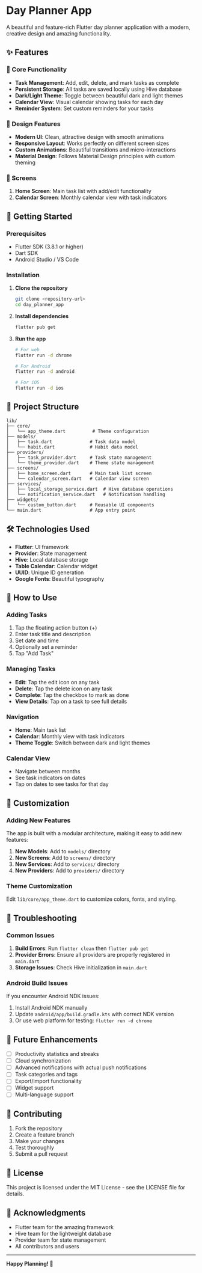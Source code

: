 # Day Planner App

A beautiful and feature-rich Flutter day planner application with a modern, creative design and amazing functionality.

## ✨ Features

### 🎯 Core Functionality

- **Task Management**: Add, edit, delete, and mark tasks as complete
- **Persistent Storage**: All tasks are saved locally using Hive database
- **Dark/Light Theme**: Toggle between beautiful dark and light themes
- **Calendar View**: Visual calendar showing tasks for each day
- **Reminder System**: Set custom reminders for your tasks

### 🎨 Design Features

- **Modern UI**: Clean, attractive design with smooth animations
- **Responsive Layout**: Works perfectly on different screen sizes
- **Custom Animations**: Beautiful transitions and micro-interactions
- **Material Design**: Follows Material Design principles with custom theming

### 📱 Screens

1. **Home Screen**: Main task list with add/edit functionality
2. **Calendar Screen**: Monthly calendar view with task indicators

## 🚀 Getting Started

### Prerequisites

- Flutter SDK (3.8.1 or higher)
- Dart SDK
- Android Studio / VS Code

### Installation

1. **Clone the repository**

   ```bash
   git clone <repository-url>
   cd day_planner_app
   ```

2. **Install dependencies**

   ```bash
   flutter pub get
   ```

3. **Run the app**

   ```bash
   # For web
   flutter run -d chrome

   # For Android
   flutter run -d android

   # For iOS
   flutter run -d ios
   ```

## 📁 Project Structure

```
lib/
├── core/
│   └── app_theme.dart          # Theme configuration
├── models/
│   ├── task.dart              # Task data model
│   └── habit.dart             # Habit data model
├── providers/
│   ├── task_provider.dart     # Task state management
│   └── theme_provider.dart    # Theme state management
├── screens/
│   ├── home_screen.dart       # Main task list screen
│   └── calendar_screen.dart   # Calendar view screen
├── services/
│   ├── local_storage_service.dart  # Hive database operations
│   └── notification_service.dart   # Notification handling
├── widgets/
│   └── custom_button.dart     # Reusable UI components
└── main.dart                  # App entry point
```

## 🛠️ Technologies Used

- **Flutter**: UI framework
- **Provider**: State management
- **Hive**: Local database storage
- **Table Calendar**: Calendar widget
- **UUID**: Unique ID generation
- **Google Fonts**: Beautiful typography

## 🎯 How to Use

### Adding Tasks

1. Tap the floating action button (+)
2. Enter task title and description
3. Set date and time
4. Optionally set a reminder
5. Tap "Add Task"

### Managing Tasks

- **Edit**: Tap the edit icon on any task
- **Delete**: Tap the delete icon on any task
- **Complete**: Tap the checkbox to mark as done
- **View Details**: Tap on a task to see full details

### Navigation

- **Home**: Main task list
- **Calendar**: Monthly view with task indicators
- **Theme Toggle**: Switch between dark and light themes

### Calendar View

- Navigate between months
- See task indicators on dates
- Tap on dates to see tasks for that day

## 🔧 Customization

### Adding New Features

The app is built with a modular architecture, making it easy to add new features:

1. **New Models**: Add to `models/` directory
2. **New Screens**: Add to `screens/` directory
3. **New Services**: Add to `services/` directory
4. **New Providers**: Add to `providers/` directory

### Theme Customization

Edit `lib/core/app_theme.dart` to customize colors, fonts, and styling.

## 🐛 Troubleshooting

### Common Issues

1. **Build Errors**: Run `flutter clean` then `flutter pub get`
2. **Provider Errors**: Ensure all providers are properly registered in `main.dart`
3. **Storage Issues**: Check Hive initialization in `main.dart`

### Android Build Issues

If you encounter Android NDK issues:

1. Install Android NDK manually
2. Update `android/app/build.gradle.kts` with correct NDK version
3. Or use web platform for testing: `flutter run -d chrome`

## 📝 Future Enhancements

- [ ] Productivity statistics and streaks
- [ ] Cloud synchronization
- [ ] Advanced notifications with actual push notifications
- [ ] Task categories and tags
- [ ] Export/import functionality
- [ ] Widget support
- [ ] Multi-language support

## 🤝 Contributing

1. Fork the repository
2. Create a feature branch
3. Make your changes
4. Test thoroughly
5. Submit a pull request

## 📄 License

This project is licensed under the MIT License - see the LICENSE file for details.

## 🙏 Acknowledgments

- Flutter team for the amazing framework
- Hive team for the lightweight database
- Provider team for state management
- All contributors and users

---

**Happy Planning! 🎉**
